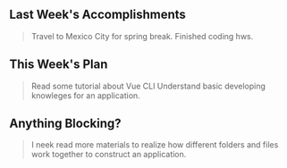 ## Last Week's Accomplishments

> Travel to Mexico City for spring break.
> Finished coding hws.

## This Week's Plan

> Read some tutorial about Vue CLI
> Understand basic developing knowleges for an application.

## Anything Blocking?

> I neek read more materials to realize how different folders 
> and files work together to construct an application.
